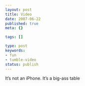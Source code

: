 ```yaml
---
layout: post
title: Video
date: 2007-06-22
published: true
meta: {}

tags: []

type: post
keywords:
- fun
- tumble-video
status: publish
---
```



It’s not an iPhone. It’s a big-ass table

